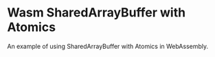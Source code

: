 # Wasm SharedArrayBuffer with Atomics

An example of using SharedArrayBuffer with Atomics in WebAssembly.
